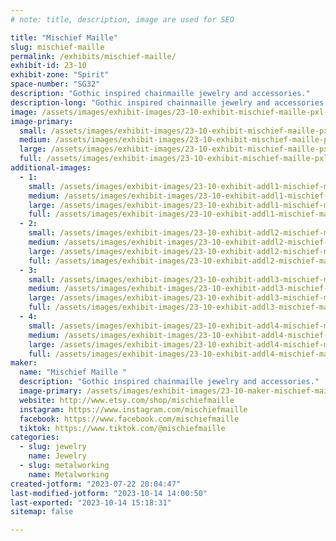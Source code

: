 ```yaml
---
# note: title, description, image are used for SEO

title: "Mischief Maille"
slug: mischief-maille
permalink: /exhibits/mischief-maille/
exhibit-id: 23-10
exhibit-zone: "Spirit"
space-number: "SG32"
description: "Gothic inspired chainmaille jewelry and accessories."
description-long: "Gothic inspired chainmaille jewelry and accessories. Made from aluminum and steel. All made one ring at a time."
image: /assets/images/exhibit-images/23-10-exhibit-mischief-maille-pxl-20230625-141045211-large.jpg
image-primary: 
  small: /assets/images/exhibit-images/23-10-exhibit-mischief-maille-pxl-20230625-141045211-small.jpg
  medium: /assets/images/exhibit-images/23-10-exhibit-mischief-maille-pxl-20230625-141045211-medium.jpg
  large: /assets/images/exhibit-images/23-10-exhibit-mischief-maille-pxl-20230625-141045211-large.jpg
  full: /assets/images/exhibit-images/23-10-exhibit-mischief-maille-pxl-20230625-141045211-full.jpg
additional-images: 
  - 1:
    small: /assets/images/exhibit-images/23-10-exhibit-addl1-mischief-maille-pxl-20230611-150036788-small.jpg
    medium: /assets/images/exhibit-images/23-10-exhibit-addl1-mischief-maille-pxl-20230611-150036788-medium.jpg
    large: /assets/images/exhibit-images/23-10-exhibit-addl1-mischief-maille-pxl-20230611-150036788-large.jpg
    full: /assets/images/exhibit-images/23-10-exhibit-addl1-mischief-maille-pxl-20230611-150036788-full.jpg
  - 2:
    small: /assets/images/exhibit-images/23-10-exhibit-addl2-mischief-maille-pxl-20230611-150225465-small.jpg
    medium: /assets/images/exhibit-images/23-10-exhibit-addl2-mischief-maille-pxl-20230611-150225465-medium.jpg
    large: /assets/images/exhibit-images/23-10-exhibit-addl2-mischief-maille-pxl-20230611-150225465-large.jpg
    full: /assets/images/exhibit-images/23-10-exhibit-addl2-mischief-maille-pxl-20230611-150225465-full.jpg
  - 3:
    small: /assets/images/exhibit-images/23-10-exhibit-addl3-mischief-maille-pxl-20230625-141101778-small.jpg
    medium: /assets/images/exhibit-images/23-10-exhibit-addl3-mischief-maille-pxl-20230625-141101778-medium.jpg
    large: /assets/images/exhibit-images/23-10-exhibit-addl3-mischief-maille-pxl-20230625-141101778-large.jpg
    full: /assets/images/exhibit-images/23-10-exhibit-addl3-mischief-maille-pxl-20230625-141101778-full.jpg
  - 4:
    small: /assets/images/exhibit-images/23-10-exhibit-addl4-mischief-maille-pxl-20230625-141113339-small.jpg
    medium: /assets/images/exhibit-images/23-10-exhibit-addl4-mischief-maille-pxl-20230625-141113339-medium.jpg
    large: /assets/images/exhibit-images/23-10-exhibit-addl4-mischief-maille-pxl-20230625-141113339-large.jpg
    full: /assets/images/exhibit-images/23-10-exhibit-addl4-mischief-maille-pxl-20230625-141113339-full.jpg
maker: 
  name: "Mischief Maille "
  description: "Gothic inspired chainmaille jewelry and accessories."
  image-primary: /assets/images/exhibit-images/23-10-maker-mischief-maille-b-medium.png
  website: http://www.etsy.com/shop/mischiefmaille 
  instagram: https://www.instagram.com/mischiefmaille 
  facebook: https://www.facebook.com/mischiefmaille 
  tiktok: https://www.tiktok.com/@mischiefmaille
categories: 
  - slug: jewelry
    name: Jewelry
  - slug: metalworking
    name: Metalworking
created-jotform: "2023-07-22 20:04:47"
last-modified-jotform: "2023-10-14 14:00:50"
last-exported: "2023-10-14 15:18:31"
sitemap: false

---
```

